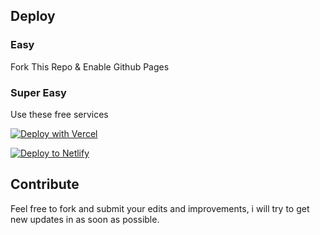 

## Deploy 

### Easy

Fork This Repo & Enable Github Pages

### Super Easy

Use these free services 

[![Deploy with Vercel](https://vercel.com/button)](https://vercel.com/new/clone?repository-url=https://github.com/t3volabs/t3vo-app)

[![Deploy to Netlify](https://www.netlify.com/img/deploy/button.svg)](https://app.netlify.com/start/deploy?repository=https://github.com/t3volabs/t3vo-app)


## Contribute

Feel free to fork and submit your edits and improvements, i will try to get new updates in as soon as possible.
